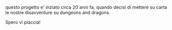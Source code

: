 questo progetto e' inziato circa 20 anni fa, quando decisi di mettere su carta le nostre disavventure su dungeons and dragons.


Spero vi piaccia!